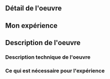 ## Détail de l'oeuvre


## Mon expérience


## Description de l'oeuvre


### Description technique de l'oeuvre


### Ce qui est nécessaire pour l'expérience


